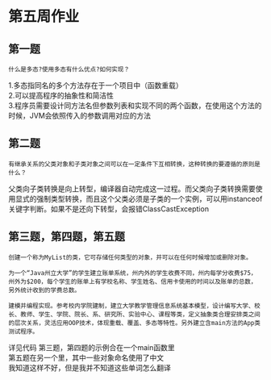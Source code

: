 # 第五周作业

## 第一题

    什么是多态?使用多态有什么优点?如何实现？

1.多态指同名的多个方法存在于一个项目中（函数重载）  
2.可以提高程序的抽象性和简洁性  
3.程序员需要设计同方法名但参数列表和实现不同的两个函数，在使用这个方法的时候，JVM会依照传入的参数调用对应的方法  

## 第二题

    有继承关系的父类对象和子类对象之间可以在一定条件下互相转换，这种转换的要遵循的原则是什么？

父类向子类转换是向上转型，编译器自动完成这一过程。而父类向子类转换需要使用显式的强制类型转换，而且这个父类必须是子类的一个实例，可以用instanceof关键字判断。如果不是还向下转型，会报错ClassCastException

## 第三题，第四题，第五题

    创建一个称为MyList的类，它可存储任何类型的对象，并可以在任何时候增加或删除对象。

    为一个“Java州立大学”的学生建立账单系统，州内外的学生收费不同，州内每学分收费$75，州外为$200，每个学生的账单上有学校名称、学生姓名、信用卡使用的时间以及账单的总数，另外统计收到的学费总数。

    建模并编程实现。参考校内学院建制，建立大学教学管理信息系统基本模型，设计编写大学、校长、教师、学生、学院、院长、系、研究所、实验中心、课程等类，定义抽象类合理安排类之间的层次关系，灵活应用OOP技术，体现重载、覆盖、多态等特性。另外建立含main方法的App类测试程序。

详见代码
第三题，第四题的示例合在一个main函数里  
第五题在另一个里，其中一些对象命名使用了中文  
我知道这样不好，但是我并不知道这些单词怎么翻译
